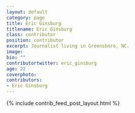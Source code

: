 ```yaml
---
layout: default
category: page
title: Eric Ginsburg
titlename: Eric Ginsburg
class: contributor
position: contributor
excerpt: Journalist living in Greensboro, NC.
image: 
bio: ""
contributortwitter: eric_ginsburg
age: 22
coverphoto: 
contributors: 
- Eric Ginsburg
---
```

{% include contrib_feed_post_layout.html %}
